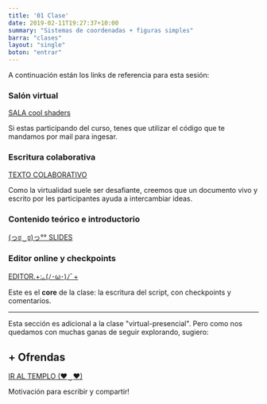 ```yaml
---
title: '01 Clase'
date: 2019-02-11T19:27:37+10:00
summary: "Sistemas de coordenadas + figuras simples"
barra: "clases"
layout: "single"
boton: "entrar"
---
```

A continuación están los links de referencia para esta sesión:

### Salón virtual
 <span class="button-red"><a target="_blank" href="https://tv.solarpunk.cool/b/sol-8nd-rax-uqe"> SALA cool shaders</a></span>

Si estas participando del curso, tenes que utilizar el código que te mandamos por mail para ingesar.

### Escritura colaborativa
 <span class="button-red disable"><a class="disable_link" target="_blank" target="_blank" href="https://collab.solarpunk.cool/p/cool-shaders">TEXTO COLABORATIVO</a></span>

Como la virtualidad suele ser desafiante, creemos que un documento vivo y escrito por les participantes ayuda a intercambiar ideas.
 
### Contenido teórico e introductorio
 <span class="button-red "><a target="_blank" href="">(っಠ‿ಠ)っ°° SLIDES</a></span>


### Editor online y checkpoints
 <span class="button-red"><a  href="/clases/clase1/editor">EDITOR.+:｡(ﾉ･ω･)ﾉﾞ+</a></span>

Este es el **core** de la clase: la escritura del script, con checkpoints y comentarios.

<hr>

Esta sección es adicional a la clase "virtual-presencial".
Pero como nos quedamos con muchas ganas de seguir explorando, sugiero:

## + Ofrendas
 <span class="button-red"><a target="_blank" href="/templo">IR AL TEMPLO (♥‿♥)</a></span>

Motivación para escribir y compartir!
